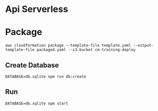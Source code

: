 # Api Serverless

# Package

```shell
aws cloudformation package --template-file template.yaml --output-template-file packaged.yaml --s3-bucket cm-training-deploy
```

## Create Database

```shell
DATABASE=db.sqlite npm run db:create
```

## Run

```shell
DATABASE=db.sqlite npm start
```
